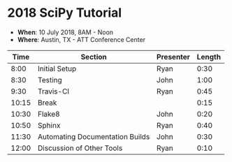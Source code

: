 # 2018 SciPy Tutorial

- **When**: 10 July 2018, 8AM - Noon
- **Where**: Austin, TX - ATT Conference Center


|  Time | Section                                      | Presenter   | Length |
|-------|----------------------------------------------|-------------|--------|
| 8:00  | Initial Setup                                | Ryan        | 0:30   |
| 8:30  | Testing                                      | John        | 1:00   |
| 9:30  | Travis-CI                                    | Ryan        | 0:45   |
| 10:15 | Break                                        |             | 0:15   |
| 10:30 | Flake8                                       | John        | 0:20   |
| 10:50 | Sphinx                                       | Ryan        | 0:40   |
| 11:30 | Automating Documentation Builds              | John        | 0:30   |
| 12:00 | Discussion of Other Tools                    | Ryan        | 0:10   |
